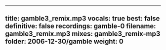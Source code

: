 
---
title: gamble3_remix.mp3
vocals: true
best: false
definitive: false
recordings: gamble-0
filename: gamble3_remix.mp3
mixes: gamble3_remix-mp3
folder: 2006-12-30/gamble
weight: 0
---
